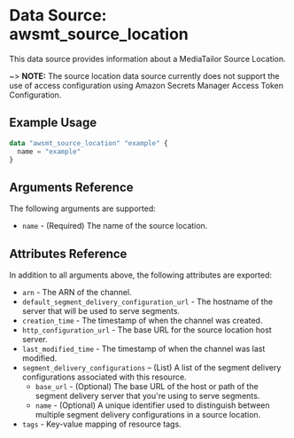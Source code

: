 # Data Source: awsmt_source_location

This data source provides information about a MediaTailor Source Location.

~> **NOTE:** The source location data source currently does not support the use of access configuration using Amazon Secrets Manager Access Token Configuration.

## Example Usage

```terraform
data "awsmt_source_location" "example" {
  name = "example"
}
```

## Arguments Reference

The following arguments are supported:

- `name` - (Required) The name of the source location.

## Attributes Reference

In addition to all arguments above, the following attributes are exported:

- `arn` - The ARN of the channel.
- `default_segment_delivery_configuration_url` - The hostname of the server that will be used to serve segments.
- `creation_time` - The timestamp of when the channel was created.
- `http_configuration_url` - The base URL for the source location host server.
- `last_modified_time` - The timestamp of when the channel was last modified.
- `segment_delivery_configurations` – (List) A list of the segment delivery configurations associated with this resource.
  - `base_url` - (Optional) The base URL of the host or path of the segment delivery server that you're using to serve segments.
  - `name` - (Optional) A unique identifier used to distinguish between multiple segment delivery configurations in a source location.
- `tags` - Key-value mapping of resource tags.
